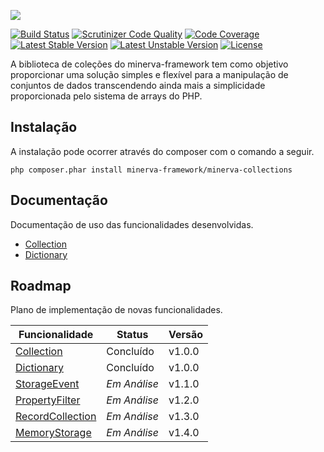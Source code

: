 ![](http://i.imgur.com/ajRNJnc.png)

[![Build Status](https://scrutinizer-ci.com/g/minerva-framework/minerva-collections/badges/build.png?b=master)](https://scrutinizer-ci.com/g/minerva-framework/minerva-collections/build-status/master) [![Scrutinizer Code Quality](https://scrutinizer-ci.com/g/minerva-framework/minerva-collections/badges/quality-score.png?x=1&b=master)](https://scrutinizer-ci.com/g/minerva-framework/minerva-collections/?branch=master) [![Code Coverage](https://scrutinizer-ci.com/g/minerva-framework/minerva-collections/badges/coverage.png?b=master&x=1)](https://scrutinizer-ci.com/g/minerva-framework/minerva-collections/?branch=master) [![Latest Stable Version](https://poser.pugx.org/minerva-framework/minerva-collections/v/stable?x=1)](https://packagist.org/packages/minerva-framework/minerva-collections) [![Latest Unstable Version](https://poser.pugx.org/minerva-framework/minerva-collections/v/unstable?x=1)](https://packagist.org/packages/minerva-framework/minerva-collections) [![License](https://poser.pugx.org/minerva-framework/minerva-collections/license)](https://packagist.org/packages/minerva-framework/minerva-collections)

A biblioteca de coleções do minerva-framework tem como objetivo proporcionar uma solução simples e flexível para a manipulação de conjuntos de dados transcendendo ainda mais a simplicidade proporcionada pelo sistema de arrays do PHP. 



## Instalação

A instalação pode ocorrer através do composer com o comando a seguir.

`php composer.phar install minerva-framework/minerva-collections`

## Documentação
Documentação de uso das funcionalidades desenvolvidas.

* [Collection](https://github.com/minerva-framework/minerva-collections/wiki/Minerva%5CCollections%5CCollection)
* [Dictionary](https://github.com/minerva-framework/minerva-collections/wiki/Minerva%5CCollections%5CDictionary)

## Roadmap
Plano de implementação de novas funcionalidades.

| Funcionalidade | Status    | Versão |
|----------------|-----------|--------|
| [Collection](https://github.com/minerva-framework/minerva-collections/wiki/Minerva%5CCollections%5CCollection)     | Concluído | v1.0.0 |
| [Dictionary](https://github.com/minerva-framework/minerva-collections/wiki/Minerva%5CCollections%5CDictionary)     | Concluído | v1.0.0 |
| [StorageEvent](https://gist.github.com/lucasdearaujo/1f52f8bb2516d553378881857452777e)     | *Em Análise*   | v1.1.0 |
| [PropertyFilter](https://gist.github.com/lucasdearaujo/a22fccff12351cce712b6d6e296561c4)   | *Em Análise*   | v1.2.0 |
| [RecordCollection](https://gist.github.com/lucasdearaujo/690816846b3b3ca9f4bd520ea2e44af7) | *Em Análise*   | v1.3.0 |
| [MemoryStorage](https://gist.github.com/lucasdearaujo/a0c3a70c90aedb9b72c38eb57ce63abb)    | *Em Análise*   | v1.4.0 |
